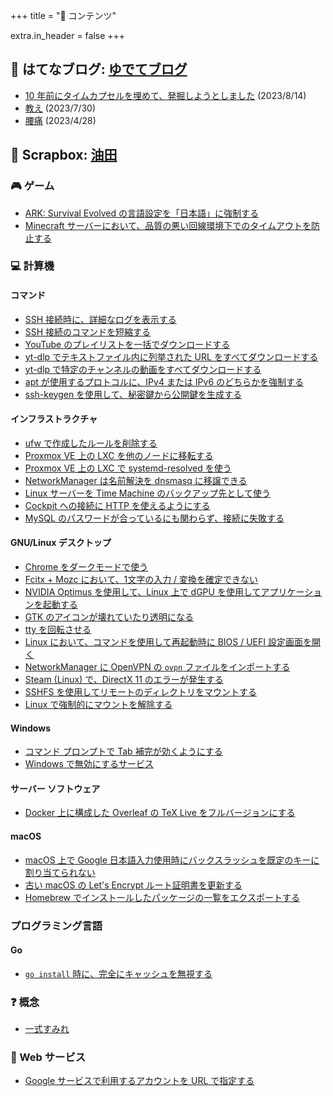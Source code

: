 +++
title = "📓 コンテンツ"

extra.in_header = false
+++

## 📒 はてなブログ: [ゆでてブログ](https://yudejp.hatenablog.jp)

- [10 年前にタイムカプセルを埋めて、発掘しようとしました](https://yudejp.hatenablog.jp/entry/2023/08/14/213246) (2023/8/14)
- [教え](https://yudejp.hatenablog.jp/entry/2023/07/30/164110) (2023/7/30)
- [腰痛](https://yudejp.hatenablog.jp/entry/2023/04/28/223323) (2023/4/28)

## 🌿 Scrapbox: [油田](https://scrapbox.io/yude)

### 🎮 ゲーム

- [ARK: Survival Evolved の言語設定を「日本語」に強制する](https://scrapbox.io/yude/ARK:_Survival_Evolved_%E8%A8%80%E8%AA%9E%E8%A8%AD%E5%AE%9A%E3%82%92%E6%97%A5%E6%9C%AC%E8%AA%9E%E3%81%AB%E5%BC%B7%E5%88%B6%E3%81%99%E3%82%8B)
- [Minecraft サーバーにおいて、品質の悪い回線環境下でのタイムアウトを防止する](https://scrapbox.io/yude/Minecraft_%E3%82%B5%E3%83%BC%E3%83%90%E3%83%BC%E3%81%AB%E3%81%8A%E3%81%84%E3%81%A6%E3%80%81%E5%93%81%E8%B3%AA%E3%81%AE%E6%82%AA%E3%81%84%E5%9B%9E%E7%B7%9A%E7%92%B0%E5%A2%83%E4%B8%8B%E3%81%A7%E3%81%AE%E3%82%BF%E3%82%A4%E3%83%A0%E3%82%A2%E3%82%A6%E3%83%88%E3%82%92%E9%98%B2%E6%AD%A2%E3%81%99%E3%82%8B)

### 💻 計算機

#### コマンド

- [SSH 接続時に、詳細なログを表示する](https://scrapbox.io/yude/SSH_%E6%8E%A5%E7%B6%9A%E6%99%82%E3%81%AE%E8%A9%B3%E7%B4%B0%E3%81%AA%E3%83%AD%E3%82%B0%E3%82%92%E9%96%B2%E8%A6%A7%E3%81%99%E3%82%8B)
- [SSH 接続のコマンドを短縮する](https://scrapbox.io/yude/SSH_%E6%8E%A5%E7%B6%9A%E3%81%AE%E3%82%B3%E3%83%9E%E3%83%B3%E3%83%89%E3%82%92%E7%9F%AD%E7%B8%AE%E3%81%99%E3%82%8B)
- [YouTube のプレイリストを一括でダウンロードする](https://scrapbox.io/yude/YouTube_%E3%81%AE%E3%83%97%E3%83%AC%E3%82%A4%E3%83%AA%E3%82%B9%E3%83%88%E3%82%92%E4%B8%80%E6%8B%AC%E3%81%A7%E3%83%80%E3%82%A6%E3%83%B3%E3%83%AD%E3%83%BC%E3%83%89%E3%81%99%E3%82%8B)
- [yt-dlp でテキストファイル内に列挙された URL をすべてダウンロードする](https://scrapbox.io/yude/yt-dlp_%E3%81%A7%E3%83%86%E3%82%AD%E3%82%B9%E3%83%88%E3%83%95%E3%82%A1%E3%82%A4%E3%83%AB%E5%86%85%E3%81%AB%E5%88%97%E6%8C%99%E3%81%95%E3%82%8C%E3%81%9F_URL_%E3%82%92%E3%81%99%E3%81%B9%E3%81%A6%E3%83%80%E3%82%A6%E3%83%B3%E3%83%AD%E3%83%BC%E3%83%89)
- [yt-dlp で特定のチャンネルの動画をすべてダウンロードする](https://scrapbox.io/yude/yt-dlp_%E3%81%A7%E7%89%B9%E5%AE%9A%E3%81%AE%E3%83%81%E3%83%A3%E3%83%B3%E3%83%8D%E3%83%AB%E3%81%AE%E5%8B%95%E7%94%BB%E3%82%92%E3%81%99%E3%81%B9%E3%81%A6%E3%83%80%E3%82%A6%E3%83%B3%E3%83%AD%E3%83%BC%E3%83%89%E3%81%99%E3%82%8B)
- [apt が使用するプロトコルに、IPv4 または IPv6 のどちらかを強制する](https://scrapbox.io/yude/Docker_%E4%B8%8A%E3%81%AB%E6%A7%8B%E6%88%90%E3%81%97%E3%81%9F_Overleaf_%E3%81%AE_TeX_Live_%E3%82%92%E3%83%95%E3%83%AB%E3%83%90%E3%83%BC%E3%82%B8%E3%83%A7%E3%83%B3%E3%81%AB%E3%81%99%E3%82%8B)
- [ssh-keygen を使用して、秘密鍵から公開鍵を生成する](https://scrapbox.io/yude/ssh-keygen_%E3%82%92%E4%BD%BF%E7%94%A8%E3%81%97%E3%81%A6%E3%80%81%E7%A7%98%E5%AF%86%E9%8D%B5%E3%81%8B%E3%82%89%E5%85%AC%E9%96%8B%E9%8D%B5%E3%82%92%E7%94%9F%E6%88%90%E3%81%99%E3%82%8B)

#### インフラストラクチャ

- [ufw で作成したルールを削除する](https://scrapbox.io/yude/ufw_%E3%81%A7%E4%BD%9C%E6%88%90%E3%81%97%E3%81%9F%E3%83%AB%E3%83%BC%E3%83%AB%E3%82%92%E5%89%8A%E9%99%A4%E3%81%99%E3%82%8B)
- [Proxmox VE 上の LXC を他のノードに移転する](https://scrapbox.io/yude/Proxmox_VE:_LXC_%E3%82%92%E4%BB%96%E3%81%AE%E3%82%B5%E3%83%BC%E3%83%90%E3%83%BC%E3%81%AB%E7%A7%BB%E5%8B%95%E3%81%99%E3%82%8B)
- [Proxmox VE 上の LXC で systemd-resolved を使う](https://scrapbox.io/yude/Proxmox_VE_%E4%B8%8A%E3%81%AE_LXC_%E3%81%A7_systemd-resolved_%E3%82%92%E4%BD%BF%E3%81%86)
- [NetworkManager は名前解決を dnsmasq に移譲できる](https://scrapbox.io/yude/NetworkManager_%E3%81%AF%E5%90%8D%E5%89%8D%E8%A7%A3%E6%B1%BA%E3%82%92_dnsmasq_%E3%81%AB%E7%A7%BB%E8%AD%B2%E3%81%A7%E3%81%8D%E3%82%8B)
- [Linux サーバーを Time Machine のバックアップ先として使う](https://scrapbox.io/yude/Linux_%E3%82%B5%E3%83%BC%E3%83%90%E3%83%BC%E3%82%92_Time_Machine_%E3%81%AE%E3%83%90%E3%83%83%E3%82%AF%E3%82%A2%E3%83%83%E3%83%97%E5%85%88%E3%81%A8%E3%81%97%E3%81%A6%E4%BD%BF%E3%81%86)
- [Cockpit への接続に HTTP を使えるようにする](https://scrapbox.io/yude/Cockpit_%E3%81%B8%E3%81%AE%E6%8E%A5%E7%B6%9A%E3%81%AB_HTTP_%E3%82%92%E4%BD%BF%E3%81%88%E3%82%8B%E3%82%88%E3%81%86%E3%81%AB%E3%81%99%E3%82%8B)
- [MySQL のパスワードが合っているにも関わらず、接続に失敗する](https://scrapbox.io/yude/MySQL_%E3%81%AE%E3%83%91%E3%82%B9%E3%83%AF%E3%83%BC%E3%83%89%E3%81%8C%E5%90%88%E3%81%A3%E3%81%A6%E3%81%84%E3%82%8B%E3%81%AB%E3%82%82%E9%96%A2%E3%82%8F%E3%82%89%E3%81%9A%E3%80%81%E6%8E%A5%E7%B6%9A%E3%81%AB%E5%A4%B1%E6%95%97%E3%81%99%E3%82%8B)

#### GNU/Linux デスクトップ

- [Chrome をダークモードで使う](https://scrapbox.io/yude/Chrome_%E3%82%92%E3%83%80%E3%83%BC%E3%82%AF%E3%83%A2%E3%83%BC%E3%83%89%E3%81%A7%E4%BD%BF%E3%81%86_(on_Linux,_Ubuntu_Desktop))
- [Fcitx + Mozc において、1文字の入力 / 変換を確定できない](https://scrapbox.io/yude/Fcitx_+_Mozc_%E3%81%AB%E3%81%8A%E3%81%84%E3%81%A6%E3%80%811%E6%96%87%E5%AD%97%E3%81%AE%E5%85%A5%E5%8A%9B_%2F_%E5%A4%89%E6%8F%9B%E3%82%92%E7%A2%BA%E5%AE%9A%E3%81%A7%E3%81%8D%E3%81%AA%E3%81%84)
- [NVIDIA Optimus を使用して、Linux 上で dGPU を使用してアプリケーションを起動する](https://scrapbox.io/yude/NVIDIA_Optimus_%E3%82%92%E4%BD%BF%E7%94%A8%E3%81%97%E3%81%A6%E3%80%81Linux_%E4%B8%8A%E3%81%A7_dGPU_%E3%82%92%E4%BD%BF%E7%94%A8%E3%81%97%E3%81%A6%E3%82%A2%E3%83%97%E3%83%AA%E3%82%B1%E3%83%BC%E3%82%B7%E3%83%A7%E3%83%B3%E3%82%92%E8%B5%B7%E5%8B%95%E3%81%99%E3%82%8B)
- [GTK のアイコンが壊れていたり透明になる](https://scrapbox.io/yude/GTK_%E3%81%AE%E3%82%A2%E3%82%A4%E3%82%B3%E3%83%B3%E3%81%8C%E5%A3%8A%E3%82%8C%E3%81%A6%E3%81%84%E3%81%9F%E3%82%8A%E9%80%8F%E6%98%8E%E3%81%AB%E3%81%AA%E3%82%8B)
- [tty を回転させる](https://scrapbox.io/yude/tty_%E3%82%92%E5%9B%9E%E8%BB%A2%E3%81%95%E3%81%9B%E3%82%8B)
- [Linux において、コマンドを使用して再起動時に BIOS / UEFI 設定画面を開く](https://scrapbox.io/yude/Linux_%E3%81%AB%E3%81%8A%E3%81%84%E3%81%A6%E3%80%81%E3%82%B3%E3%83%9E%E3%83%B3%E3%83%89%E3%82%92%E4%BD%BF%E7%94%A8%E3%81%97%E3%81%A6%E5%86%8D%E8%B5%B7%E5%8B%95%E6%99%82%E3%81%AB_BIOS_%2F_UEFI_%E8%A8%AD%E5%AE%9A%E7%94%BB%E9%9D%A2%E3%82%92%E9%96%8B%E3%81%8F)
- [NetworkManager に OpenVPN の `ovpn` ファイルをインポートする](https://scrapbox.io/yude/NetworkManager_%E3%81%AB_OpenVPN_%E3%81%AE_ovpn_%E3%83%95%E3%82%A1%E3%82%A4%E3%83%AB%E3%82%92%E3%82%A4%E3%83%B3%E3%83%9D%E3%83%BC%E3%83%88%E3%81%99%E3%82%8B)
- [Steam (Linux) で、DirectX 11 のエラーが発生する](https://scrapbox.io/yude/Steam_(Linux)_%E3%81%A7%E3%80%81DirectX_11_%E3%81%AE%E3%82%A8%E3%83%A9%E3%83%BC%E3%81%8C%E7%99%BA%E7%94%9F%E3%81%99%E3%82%8B)
- [SSHFS を使用してリモートのディレクトリをマウントする](https://scrapbox.io/yude/SSHFS_%E3%82%92%E4%BD%BF%E7%94%A8%E3%81%97%E3%81%A6%E3%83%AA%E3%83%A2%E3%83%BC%E3%83%88%E3%81%AE%E3%83%87%E3%82%A3%E3%83%AC%E3%82%AF%E3%83%88%E3%83%AA%E3%82%92%E3%83%9E%E3%82%A6%E3%83%B3%E3%83%88%E3%81%99%E3%82%8B)
- [Linux で強制的にマウントを解除する](https://scrapbox.io/yude/Linux_%E3%81%A7%E5%BC%B7%E5%88%B6%E7%9A%84%E3%81%AB%E3%83%9E%E3%82%A6%E3%83%B3%E3%83%88%E3%82%92%E8%A7%A3%E9%99%A4%E3%81%99%E3%82%8B)

#### Windows

- [コマンド プロンプトで Tab 補完が効くようにする](https://scrapbox.io/yude/%E3%82%B3%E3%83%9E%E3%83%B3%E3%83%89_%E3%83%97%E3%83%AD%E3%83%B3%E3%83%97%E3%83%88%E3%81%A7_Tab_%E8%A3%9C%E5%AE%8C%E3%81%8C%E5%8A%B9%E3%81%8F%E3%82%88%E3%81%86%E3%81%AB%E3%81%99%E3%82%8B)
- [Windows で無効にするサービス](https://scrapbox.io/yude/Windows_%E3%81%A7%E7%84%A1%E5%8A%B9%E3%81%AB%E3%81%99%E3%82%8B%E3%82%B5%E3%83%BC%E3%83%93%E3%82%B9)

#### サーバー ソフトウェア

- [Docker 上に構成した Overleaf の TeX Live をフルバージョンにする](https://scrapbox.io/yude/Docker_%E4%B8%8A%E3%81%AB%E6%A7%8B%E6%88%90%E3%81%97%E3%81%9F_Overleaf_%E3%81%AE_TeX_Live_%E3%82%92%E3%83%95%E3%83%AB%E3%83%90%E3%83%BC%E3%82%B8%E3%83%A7%E3%83%B3%E3%81%AB%E3%81%99%E3%82%8B)

#### macOS

- [macOS 上で Google 日本語入力使用時にバックスラッシュを既定のキーに割り当てられない](https://scrapbox.io/yude/macOS_%E4%B8%8A%E3%81%A7_Google_%E6%97%A5%E6%9C%AC%E8%AA%9E%E5%85%A5%E5%8A%9B%E4%BD%BF%E7%94%A8%E6%99%82%E3%81%AB%E3%83%90%E3%83%83%E3%82%AF%E3%82%B9%E3%83%A9%E3%83%83%E3%82%B7%E3%83%A5%E3%82%92%E6%97%A2%E5%AE%9A%E3%81%AE%E3%82%AD%E3%83%BC%E3%81%AB%E5%89%B2%E3%82%8A%E5%BD%93%E3%81%A6%E3%82%89%E3%82%8C%E3%81%AA%E3%81%84)
- [古い macOS の Let's Encrypt ルート証明書を更新する](https://scrapbox.io/yude/%E5%8F%A4%E3%81%84_macOS_%E3%81%AE_Let's_Encrypt_%E3%83%AB%E3%83%BC%E3%83%88%E8%A8%BC%E6%98%8E%E6%9B%B8%E3%82%92%E6%9B%B4%E6%96%B0%E3%81%99%E3%82%8B)
- [Homebrew でインストールしたパッケージの一覧をエクスポートする](https://scrapbox.io/yude/Homebrew_%E3%81%A7%E3%82%A4%E3%83%B3%E3%82%B9%E3%83%88%E3%83%BC%E3%83%AB%E3%81%97%E3%81%9F%E3%83%91%E3%83%83%E3%82%B1%E3%83%BC%E3%82%B8%E3%81%AE%E4%B8%80%E8%A6%A7%E3%82%92%E3%82%A8%E3%82%AF%E3%82%B9%E3%83%9D%E3%83%BC%E3%83%88%E3%81%99%E3%82%8B)

### プログラミング言語

#### Go

- [`go install` 時に、完全にキャッシュを無視する](https://scrapbox.io/yude/go_install_%E6%99%82%E3%81%AB%E3%80%81%E5%AE%8C%E5%85%A8%E3%81%AB%E3%82%AD%E3%83%A3%E3%83%83%E3%82%B7%E3%83%A5%E3%82%92%E7%84%A1%E8%A6%96%E3%81%99%E3%82%8B)

### ❓ 概念

- [一式すみれ](https://scrapbox.io/yude/%E4%B8%80%E5%BC%8F%E3%81%99%E3%81%BF%E3%82%8C)

### 🧮 Web サービス

- [Google サービスで利用するアカウントを URL で指定する](https://scrapbox.io/yude/Google_%E3%82%B5%E3%83%BC%E3%83%93%E3%82%B9%E3%81%A7%E5%88%A9%E7%94%A8%E3%81%99%E3%82%8B%E3%82%A2%E3%82%AB%E3%82%A6%E3%83%B3%E3%83%88%E3%82%92_URL_%E3%81%A7%E6%8C%87%E5%AE%9A%E3%81%99%E3%82%8B)

